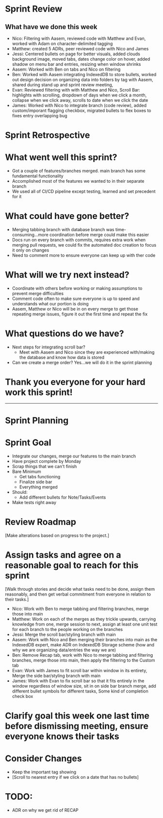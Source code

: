 # Sprint Review

## What have we done this week

- Nico: Filtering with Aasem, reviewed code with Matthew and Evan, worked with Adam on character-delimited tagging
- Matthew: created 5 ADRs, peer reviewed code with Nico and James
- Jessi: Centered bullets on page for better visuals, added clouds background image, moved tabs, dates change color on hover, added shadow on menu bar and entries, resizing when window shrinks
- Aasem: Worked with Ben on tabs and Nico on filtering
- Ben: Worked with Aasem integrating IndexedDB to store bullets, worked out design decision on organizing data into folders by tag with Aasem, shared during stand up and sprint review meeting, 
- Evan: Reviewed filtering with with Matthew and Nico, Scroll Bar: highlights with scrolling, dropdown of days when we click a month, collapse when we click away, scrolls to date when we click the date
- James: Worked with Nico to integrate branch (code review), added custom/imporant flagging checkbox, migrated bullets to flex boxes to fixes entry overlapping bug

# Sprint Retrospective

# What went well this sprint?
- Got a couple of features/branches merged. main branch has some fundamental functionality
- Accomplished most of the features we wanted to in their separate branch
- We used all of CI/CD pipeline except testing, learned and set precedent for it

# What could have gone better?
- Merging tabbing branch with database branch was time-consuming...more coordination before merge could make this easier
- Docs run on every branch with commits, requires extra work when merging pull requests, we could fix the automated doc creation to focus it only on changes
- Need to comment more to ensure everyone can keep up with ther code

# What will we try next instead?
- Coordinate with others before working or making assumptions to prevent merge difficulties
- Comment code often to make sure everyone is up to speed and understands what our portion is doing
- Aasem, Matthew or Nico will be in on every merge to get those repeating merge issues, figure it out the first time and repeat the fix

# What questions do we have?
- Next steps for integrating scroll bar?
  - Meet with Aasem and Nico since they are experienced with/making the database and know how data is stored
- Can we create a merge order? Yes...we will do it in the sprint planning

# Thank you everyone for your hard work this sprint!

-----------------------------------
# Sprint Planning

# Sprint Goal
- Integrate our changes, merge our features to the main branch
- Have project complete by Monday
- Scrap things that we can't finish
- Bare Minimum 
  - Get tabs functioning
  - Finalize side bar
  - Everything merged
- Should:
  - Add different bullets for Note/Tasks/Events
- Make tests right away

# Review Roadmap

[Make alterations based on progress to the project.]

# Assign tasks and agree on a reasonable goal to reach for this sprint

[Walk through stories and decide what tasks need to be done, assign them reasonably, and then get verbal commitment from everyone in relation to their tasks.]
- Nico: Work with Ben to merge tabbing and filtering branches, merge those into main
- Matthew: Work on each of the merges as they trickle upwards, carrying knowledge from one, merge session to next, assign at least one unit test for each branch to the people working on the branches
- Jessi: Merge the scroll bar/styling branch with main
- Aasem: Work with Nico and Ben merging their branches into main as the IndexedDB expert, make ADR on IndexedDB Storage scheme (how and why we are organizing data/entries the way we are)
- Ben: Remove Recap tab, work with Nico to merge tabbing and filtering branches, merge those into main, then apply the filtering to the Custom tab
- Evan: Work with James to fit scroll bar within window in its entirety, Merge the side bar/styling branch with main
- James: Work with Evan to fix scroll bar so that it fits entirely in the window regardless of window size, sit in on side bar branch merge, add different bullet symbols for different tasks, Some kind of completion check box


# Clarify goal this week one last time before dismissing meeting, ensure everyone knows their tasks

# Consider Changes
- Keep the important tag showing
- [Scroll to nearest entry if we click on a date that has no bullets]

# TODO:
- ADR on why we get rid of RECAP